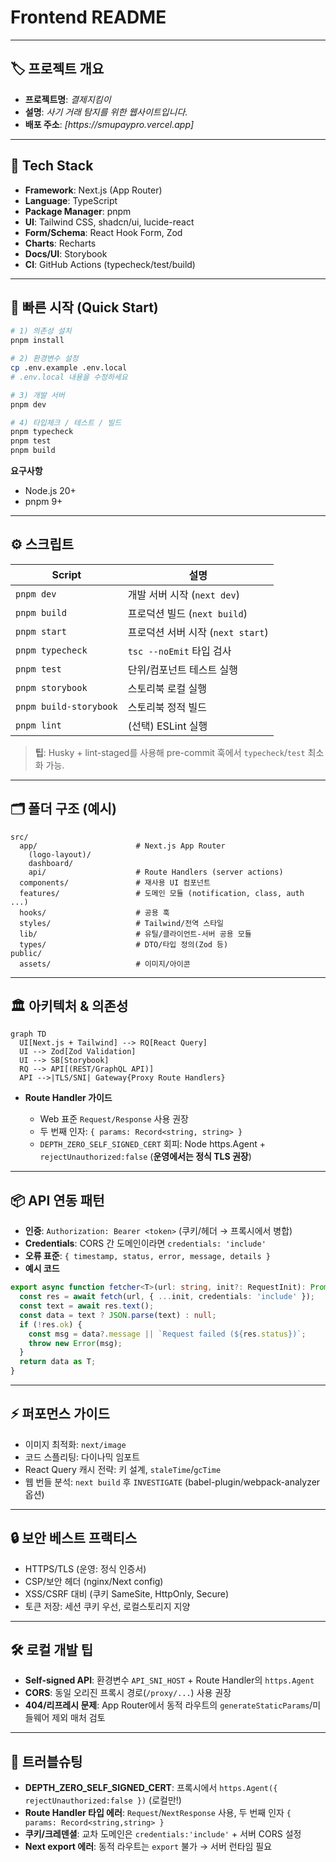 # Frontend README

---

## 🏷️ 프로젝트 개요

* **프로젝트명**: *결제지킴이*
* **설명**: *사기 거래 탐지를 위한 웹사이트입니다.*
* **배포 주소**: *[https\://smupaypro.vercel.app]*

---

## 🧰 Tech Stack

* **Framework**: Next.js (App Router)
* **Language**: TypeScript
* **Package Manager**: pnpm
* **UI**: Tailwind CSS, shadcn/ui, lucide-react
* **Form/Schema**: React Hook Form, Zod
* **Charts**: Recharts
* **Docs/UI**: Storybook
* **CI**: GitHub Actions (typecheck/test/build)

---

## 🚀 빠른 시작 (Quick Start)

```bash
# 1) 의존성 설치
pnpm install

# 2) 환경변수 설정
cp .env.example .env.local
# .env.local 내용을 수정하세요

# 3) 개발 서버
pnpm dev

# 4) 타입체크 / 테스트 / 빌드
pnpm typecheck
pnpm test
pnpm build
```

**요구사항**

* Node.js 20+
* pnpm 9+

---

## ⚙️ 스크립트

| Script                 | 설명                        |
| ---------------------- | ------------------------- |
| `pnpm dev`             | 개발 서버 시작 (`next dev`)     |
| `pnpm build`           | 프로덕션 빌드 (`next build`)    |
| `pnpm start`           | 프로덕션 서버 시작 (`next start`) |
| `pnpm typecheck`       | `tsc --noEmit` 타입 검사      |
| `pnpm test`            | 단위/컴포넌트 테스트 실행            |
| `pnpm storybook`       | 스토리북 로컬 실행                |
| `pnpm build-storybook` | 스토리북 정적 빌드                |
| `pnpm lint`            | (선택) ESLint 실행            |

> **팁**: Husky + lint-staged를 사용해 pre-commit 훅에서 `typecheck`/`test` 최소화 가능.

---

## 🗂️ 폴더 구조 (예시)

```
src/
  app/                      # Next.js App Router
    (logo-layout)/
    dashboard/
    api/                    # Route Handlers (server actions)
  components/               # 재사용 UI 컴포넌트
  features/                 # 도메인 모듈 (notification, class, auth ...)
  hooks/                    # 공용 훅
  styles/                   # Tailwind/전역 스타일
  lib/                      # 유틸/클라이언트-서버 공용 모듈
  types/                    # DTO/타입 정의(Zod 등)
public/
  assets/                   # 이미지/아이콘
```

---

## 🏛️ 아키텍처 & 의존성

```mermaid
graph TD
  UI[Next.js + Tailwind] --> RQ[React Query]
  UI --> Zod[Zod Validation]
  UI --> SB[Storybook]
  RQ --> API[(REST/GraphQL API)]
  API -->|TLS/SNI| Gateway{Proxy Route Handlers}
```

* **Route Handler 가이드**

  * Web 표준 `Request/Response` 사용 권장
  * 두 번째 인자: `{ params: Record<string, string> }`
  * `DEPTH_ZERO_SELF_SIGNED_CERT` 회피: Node https.Agent + `rejectUnauthorized:false` (**운영에서는 정식 TLS 권장**)

---

## 📦 API 연동 패턴

* **인증**: `Authorization: Bearer <token>` (쿠키/헤더 → 프록시에서 병합)
* **Credentials**: CORS 간 도메인이라면 `credentials: 'include'`
* **오류 표준**: `{ timestamp, status, error, message, details }`
* **예시 코드**

```ts
export async function fetcher<T>(url: string, init?: RequestInit): Promise<T> {
  const res = await fetch(url, { ...init, credentials: 'include' });
  const text = await res.text();
  const data = text ? JSON.parse(text) : null;
  if (!res.ok) {
    const msg = data?.message || `Request failed (${res.status})`;
    throw new Error(msg);
  }
  return data as T;
}
```

---

## ⚡ 퍼포먼스 가이드

* 이미지 최적화: `next/image`
* 코드 스플리팅: 다이나믹 임포트
* React Query 캐시 전략: 키 설계, `staleTime`/`gcTime`
* 웹 번들 분석: `next build` 후 `INVESTIGATE` (babel-plugin/webpack-analyzer 옵션)

---

## 🔒 보안 베스트 프랙티스

* HTTPS/TLS (운영: 정식 인증서)
* CSP/보안 헤더 (nginx/Next config)
* XSS/CSRF 대비 (쿠키 SameSite, HttpOnly, Secure)
* 토큰 저장: 세션 쿠키 우선, 로컬스토리지 지양

---

## 🛠️ 로컬 개발 팁

* **Self-signed API**: 환경변수 `API_SNI_HOST` + Route Handler의 `https.Agent`
* **CORS**: 동일 오리진 프록시 경로(`/proxy/...`) 사용 권장
* **404/리프레시 문제**: App Router에서 동적 라우트의 `generateStaticParams`/미들웨어 제외 매처 검토

---


## 🧰 트러블슈팅

* **DEPTH\_ZERO\_SELF\_SIGNED\_CERT**: 프록시에서 `https.Agent({ rejectUnauthorized:false })` (로컬만!)
* **Route Handler 타입 에러**: `Request`/`NextResponse` 사용, 두 번째 인자 `{ params: Record<string,string> }`
* **쿠키/크레덴셜**: 교차 도메인은 `credentials:'include'` + 서버 CORS 설정
* **Next export 에러**: 동적 라우트는 `export` 불가 → 서버 런타임 필요

